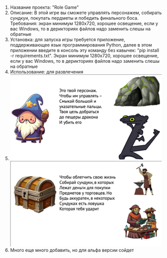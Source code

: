 1. Название проекта: "Role Game"
2. Описание: В этой игре вы сможете управлять персонажем, собирать сундкуи, покупать пердметы и победить финального боса.
    Требования: экран минимум 1280x720, хорошее освещение, если у вас Windows, то в дерикториях файлов надо заменить слешы на обратные
3. Установка: для запуска игры требуется приложение, поддерживающее язык программирования Python, далее в этом приложении введите в консоль эту команду без кавычек: "pip install -r requirements.txt". Экран минимум 1280x720, хорошее освещение, если у вас Windows, то в дерикториях файлов надо заменить слешы на обратные
4. Использование: для развлечения
5. ![Описание изображения](img_read/first_slide.png) ![Описание изображения](img_read/second_slide.png)
6. Много еще много добавить, но для альфа версии сойдет